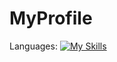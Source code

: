 # MyProfile
Languages:
[![My Skills](https://skillicons.dev/icons?i=html,css,js,ts)](https://skillicons.dev)
